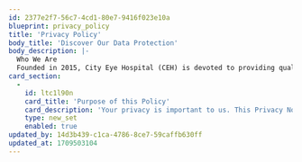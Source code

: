 ```yaml
---
id: 2377e2f7-56c7-4cd1-80e7-9416f023e10a
blueprint: privacy_policy
title: 'Privacy Policy'
body_title: 'Discover Our Data Protection'
body_description: |-
  Who We Are
  Founded in 2015, City Eye Hospital (CEH) is devoted to providing quality eye care to all patients. Our approach blends a walk-in Main Hospital with an Appointment Clinic and a branch in Nyeri. The Main Hospital is conveniently located on Ngong Road, the Appointment Clinic at Upper Hill Medical Centre, and the Nyeri Branch on Mbuni Road. CEH is the Data Controller for the information it collects and records, uses, and stores about its patients, carers, staff, and the public. CEH processes its data electronically and using paper-based systems.
card_section:
  -
    id: ltc1l90n
    card_title: 'Purpose of this Policy'
    card_description: 'Your privacy is important to us. This Privacy Notice (the "Policy") explains the personal data City Eye Hospital (CEH) collects, how CEH processes it, and for what purposes. This statement applies to all patients, customers, suppliers, and all visitors to any of CEH''s premises. Personal data in this context means information relating to an identified or identifiable natural person. CEH is committed to ensuring that your personal data is collected and used lawfully and transparently. We process your personal information under the Data Protection Act 2019 and the Data Protection (General) Regulations, 2021. We advise you to read the Notice in its entirety.'
    type: new_set
    enabled: true
updated_by: 14d3b439-c1ca-4786-8ce7-59caffb630ff
updated_at: 1709503104
---
```

